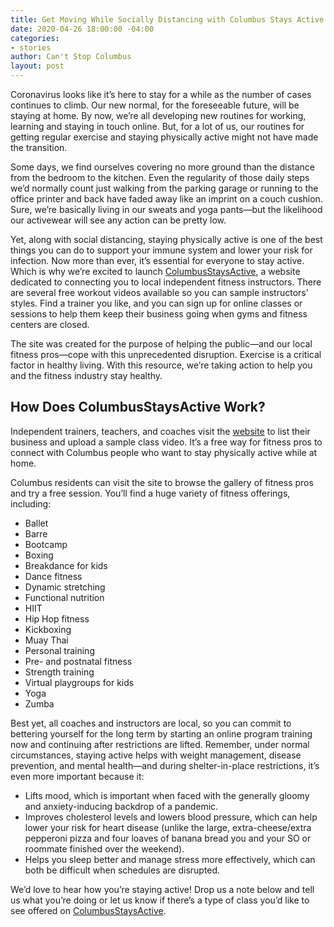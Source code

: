 ```yaml
---
title: Get Moving While Socially Distancing with Columbus Stays Active
date: 2020-04-26 18:00:00 -04:00
categories:
- stories
author: Can't Stop Columbus
layout: post
---
```


Coronavirus looks like it’s here to stay for a while as the number of cases continues to climb. Our new normal, for the foreseeable future, will be staying at home. By now, we’re all developing new routines for working, learning and staying in touch online. But, for a lot of us, our routines for getting regular exercise and staying physically active might not have made the transition.

Some days, we find ourselves covering no more ground than the distance from the bedroom to the kitchen. Even the regularity of those daily steps we’d normally count just walking from the parking garage or running to the office printer and back have faded away like an imprint on a couch cushion. Sure, we’re basically living in our sweats and yoga pants—but the likelihood our activewear will see any action can be pretty low.

Yet, along with social distancing, staying physically active is one of the best things you can do to support your immune system and lower your risk for infection. Now more than ever, it’s essential for everyone to stay active.
Which is why we’re excited to launch [ColumbusStaysActive](http://www.columbusstaysactive.com/), a website dedicated to connecting you to local independent fitness instructors. There are several free workout videos available so you can sample instructors’ styles. Find a trainer you like, and you can sign up for online classes or sessions to help them keep their business going when gyms and fitness centers are closed.

The site was created for the purpose of helping the public—and our local fitness pros—cope with this unprecedented disruption. Exercise is a critical factor in healthy living. With this resource, we’re taking action to help you and the fitness industry stay healthy.

## How Does ColumbusStaysActive Work?
Independent trainers, teachers, and coaches visit the [website](http://www.columbusstaysactive.com/) to list their business and upload a sample class video. It’s a free way for fitness pros to connect with Columbus people who want to stay physically active while at home.

Columbus residents can visit the site to browse the gallery of fitness pros and try a free session. You’ll find a huge variety of fitness offerings, including:
* Ballet
* Barre
* Bootcamp
* Boxing
* Breakdance for kids
* Dance fitness
* Dynamic stretching
* Functional nutrition
* HIIT
* Hip Hop fitness
* Kickboxing
* Muay Thai
* Personal training
* Pre- and postnatal fitness
* Strength training
* Virtual playgroups for kids
* Yoga
* Zumba

Best yet, all coaches and instructors are local, so you can commit to bettering yourself for the long term by starting an online program training now and continuing after restrictions are lifted.
Remember, under normal circumstances, staying active helps with weight management, disease prevention, and mental health—and during shelter-in-place restrictions, it’s even more important because it:
* Lifts mood, which is important when faced with the generally gloomy and anxiety-inducing backdrop of a pandemic.
* Improves cholesterol levels and lowers blood pressure, which can help lower your risk for heart disease (unlike the large, extra-cheese/extra pepperoni pizza and four loaves of banana bread you and your SO or roommate finished over the weekend).
* Helps you sleep better and manage stress more effectively, which can both be difficult when schedules are disrupted.

We’d love to hear how you’re staying active! Drop us a note below and tell us what you’re doing or let us know if there’s a type of class you’d like to see offered on [ColumbusStaysActive](http://www.columbusstaysactive.com/).